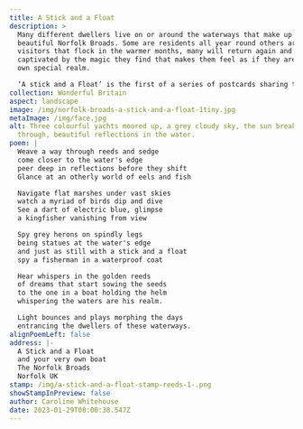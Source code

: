 ```yaml
---
title: A Stick and a Float
description: >
  Many different dwellers live on or around the waterways that make up the
  beautiful Norfolk Broads. Some are residents all year round others are
  visitors that flock in the warmer months, many will return again and again
  captivated by the magic they find that makes them feel as if they are in their
  own special realm. 

  ‘A stick and a Float’ is the first of a series of postcards sharing the joy that is the Norfolk Broads.
collection: Wonderful Britain
aspect: landscape
image: /img/norfolk-broads-a-stick-and-a-float-1tiny.jpg
metaImage: /img/face.jpg
alt: Three colourful yachts moored up, a grey cloudy sky, the sun breaking
  through, beautiful reflections in the water.
poem: |
  Weave a way through reeds and sedge 
  come closer to the water's edge
  peer deep in reflections before they shift
  Glance at an otherly world of eels and fish

  Navigate flat marshes under vast skies  
  watch a myriad of birds dip and dive
  See a dart of electric blue, glimpse
  a kingfisher vanishing from view

  Spy grey herons on spindly legs
  being statues at the water's edge
  and just as still with a stick and a float
  spy a fisherman in a waterproof coat

  Hear whispers in the golden reeds 
  of dreams that start sowing the seeds
  to the one in a boat holding the helm 
  whispering the waters are his realm.

  Light bounces and plays morphing the days
  entrancing the dwellers of these waterways.
alignPoemLeft: false
address: |-
  A Stick and a Float
  and your very own boat
  The Norfolk Broads
  Norfolk UK
stamp: /img/a-stick-and-a-float-stamp-reeds-1-.png
showStampInPreview: false
author: Caroline Whitehouse
date: 2023-01-29T08:00:38.547Z
---
```

